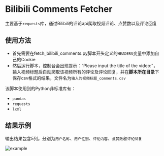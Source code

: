 # Bilibili Comments Fetcher

主要基于`requests`库，通过Bilibili的评论api爬取视频评论、点赞数以及评论回复

## 使用方法

- 首先需要在fetch_bilibili_comments.py脚本开头定义的`HEADERS`变量中添加自己的Cookie
- 然后运行脚本，控制台会出现提示：“Please input the title of the video:”，输入视频标题后自动爬取该视频所有的评论及评论回复，并在**脚本所在目录**下保存csv格式的结果，文件名为`输入的视频标题_comments.csv`

该脚本使用到的Python非标准库有：

- `pandas`
- `requests`
- `lxml`

## 结果示例

输出结果包含5列，分别为`用户名称`、`用户性别`、`评论内容`、`点赞数`和`评论回复`

![example](https://github.com/lvlh2/BilibiliCommentFetcher/blob/main/example.png)
